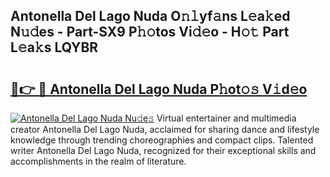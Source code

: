 ## Antonella Del Lago Nuda O𝚗𝚕yf𝚊ns L𝚎a𝚔ed N𝚞𝚍es - Part-SX9 P𝚑𝚘tos Vi𝚍𝚎o - H𝚘𝚝 Part L𝚎a𝚔s LQYBR

# <h2><a href="http://kf2xoqg.oniu.top/?m=Antonella+Del+Lago+Nuda">🔗👉 🔴 Antonella Del Lago Nuda P𝚑ot𝚘𝚜 V𝚒d𝚎o</a></h2>

[![Antonella Del Lago Nuda Nu𝚍e𝚜](https://i.imgur.com/0qMVB7G.gif)](http://kf2xoqg.oniu.top/?m=Antonella+Del+Lago+Nuda)
Virtual entertainer and multimedia creator Antonella Del Lago Nuda, acclaimed for sharing dance and lifestyle knowledge through trending choreographies and compact clips. Talented writer Antonella Del Lago Nuda, recognized for their exceptional skills and accomplishments in the realm of literature.  

